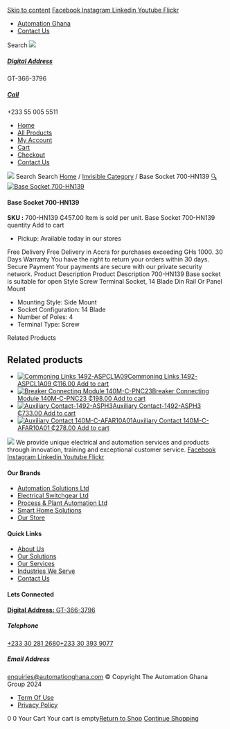 [Skip to content](https://store.automationghana.com/product/base-socket-700-hn139/#content)
[ Facebook ](https://www.facebook.com/automationgh/) [ Instagram ](https://www.instagram.com/automationgh/) [ Linkedin ](https://www.linkedin.com/company/the-automation-ghana-limited/) [ Youtube ](https://www.youtube.com/channel/UCurrRDUSm5oIW39VXjn1u0w) [ Flickr ](https://www.flickr.com/photos/181794037@N07/)
  * [ Automation Ghana ](https://automationghana.com)
  * [ Contact Us ](https://store.automationghana.com/contact/)


Search
[ ![](https://store.automationghana.com/wp-content/uploads/2024/04/Website-TAGG-Logo-BLUE.png) ](https://store.automationghana.com/)
[ ](https://maps.app.goo.gl/m4xeaagWCNbLk4jM6)
#####  [ Digital Address ](https://maps.app.goo.gl/m4xeaagWCNbLk4jM6)
GT-366-3796 
[ ](tel:+233550055511)
#####  [ Call ](tel:+233550055511)
+233 55 005 5511 
  * [Home](https://store.automationghana.com/)
  * [All Products](https://store.automationghana.com/shop/)
  * [My Account](https://store.automationghana.com/my-account/)
  * [Cart](https://store.automationghana.com/cart/)
  * [Checkout](https://store.automationghana.com/checkout/)
  * [Contact Us](https://store.automationghana.com/contact/)


[![](https://store.automationghana.com/wp-content/uploads/2024/04/AutomationGhana_logo_white.png)](https://store.automationghana.com)
Search
Search
[Home](https://store.automationghana.com) / [Invisible Category](https://store.automationghana.com/product-category/invisible-category/) / Base Socket 700-HN139
[🔍](https://store.automationghana.com/product/base-socket-700-hn139/)
[![Base Socket 700-HN139](https://store.automationghana.com/wp-content/uploads/2020/12/700-HN139.jpg)](https://store.automationghana.com/wp-content/uploads/2020/12/700-HN139.jpg)
####  Base Socket 700-HN139 
**SKU :** 700-HN139 
₵457.00
Item is sold per unit.
Base Socket 700-HN139 quantity
Add to cart
  * Pickup: Available today in our stores


Free Delivery 
Free Delivery in Accra for purchases exceeding GHs 1000. 
30 Days Warranty 
You have the right to return your orders within 30 days. 
Secure Payment 
Your payments are secure with our private security network. 
Product Description
Product Description
700-HN139 Base socket is suitable for open Style Screw Terminal Socket, 14 Blade Din Rail Or Panel Mount 
  * Mounting Style: Side Mount
  * Socket Configuration: 14 Blade
  * Number of Poles: 4
  * Terminal Type: Screw


Related Products 
## Related products
  * [![Commoning Links 1492-ASPCL1A09](https://store.automationghana.com/wp-content/uploads/2020/12/1492-ASPCL1A09.jpg)Commoning Links 1492-ASPCL1A09 ₵116.00 ](https://store.automationghana.com/product/commoning-links-1492-aspcl1a09/)
[Add to cart](https://store.automationghana.com/product/base-socket-700-hn139/?add-to-cart=2985)
  * [![Breaker Connecting Module 140M-C-PNC23](https://store.automationghana.com/wp-content/uploads/2020/12/140M-C-PNC23-300x300.jpg)Breaker Connecting Module 140M-C-PNC23 ₵198.00 ](https://store.automationghana.com/product/breaker-connecting-module-140m-c-pnc23/)
[Add to cart](https://store.automationghana.com/product/base-socket-700-hn139/?add-to-cart=2973)
  * [![Auxiliary Contact-1492-ASPH3](https://store.automationghana.com/wp-content/uploads/2020/12/1492-ASPH3-300x300.jpg)Auxiliary Contact-1492-ASPH3 ₵733.00 ](https://store.automationghana.com/product/auxiliary-contact-1492-asph3/)
[Add to cart](https://store.automationghana.com/product/base-socket-700-hn139/?add-to-cart=2967)
  * [![Auxiliary Contact 140M-C-AFAR10A01](https://store.automationghana.com/wp-content/uploads/2020/12/140M-C-AFAR10A01-300x298.jpg)Auxiliary Contact 140M-C-AFAR10A01 ₵278.00 ](https://store.automationghana.com/product/auxiliary-contact-140m-c-afar10a01/)
[Add to cart](https://store.automationghana.com/product/base-socket-700-hn139/?add-to-cart=2963)


![](https://store.automationghana.com/wp-content/uploads/2024/04/AutomationGhana_logo_white.png)
We provide unique electrical and automation services and products through innovation, training and exceptional customer service.
[ Facebook ](https://www.facebook.com/automationgh/) [ Instagram ](https://www.instagram.com/automationgh/) [ Linkedin ](https://www.linkedin.com/company/the-automation-ghana-limited/) [ Youtube ](https://www.youtube.com/channel/UCurrRDUSm5oIW39VXjn1u0w) [ Flickr ](https://www.flickr.com/photos/181794037@N07/)
#### Our Brands
  * [ Automation Solutions Ltd ](https://store.automationghana.com/product/base-socket-700-hn139/)
  * [ Electrical Switchgear Ltd ](https://store.automationghana.com/product/base-socket-700-hn139/)
  * [ Process & Plant Automation Ltd ](https://store.automationghana.com/product/base-socket-700-hn139/)
  * [ Smart Home Solutions ](https://store.automationghana.com/product/base-socket-700-hn139/)
  * [ Our Store ](https://store.automationghana.com/product/base-socket-700-hn139/)


#### Quick Links
  * [ About Us ](https://store.automationghana.com/product/base-socket-700-hn139/)
  * [ Our Solutions ](https://store.automationghana.com/product/base-socket-700-hn139/)
  * [ Our Services ](https://store.automationghana.com/product/base-socket-700-hn139/)
  * [ Industries We Serve ](https://store.automationghana.com/product/base-socket-700-hn139/)
  * [ Contact Us ](https://store.automationghana.com/product/base-socket-700-hn139/)


#### Lets Connected
[**Digital Address:** GT-366-3796](https://maps.app.goo.gl/m4xeaagWCNbLk4jM6)
#####  Telephone 
[ +233 30 281 2680](tel:+233302812680)[+233 30 393 9077](https://store.automationghana.com/product/base-socket-700-hn139/+233303939077)
#####  Email Address 
enquiries@automationghana.com 
© Copyright The Automation Ghana Group 2024
  * [ Term Of Use ](https://store.automationghana.com/product/base-socket-700-hn139/)
  * [ Privacy Policy ](https://store.automationghana.com/product/base-socket-700-hn139/)


0
0
Your Cart
Your cart is empty[Return to Shop](https://store.automationghana.com/shop/)
[Continue Shopping](https://store.automationghana.com/product/base-socket-700-hn139/)

